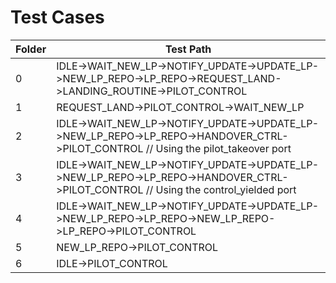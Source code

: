 Test Cases
=============================================================================================================================================================
| Folder | Test Path                                                                                                                         |
|--------|-----------------------------------------------------------------------------------------------------------------------------------|
| 0      | IDLE->WAIT_NEW_LP->NOTIFY_UPDATE->UPDATE_LP->NEW_LP_REPO->LP_REPO->REQUEST_LAND->LANDING_ROUTINE->PILOT_CONTROL                   |
| 1      | REQUEST_LAND->PILOT_CONTROL->WAIT_NEW_LP                                                                                          |
| 2      | IDLE->WAIT_NEW_LP->NOTIFY_UPDATE->UPDATE_LP->NEW_LP_REPO->LP_REPO->HANDOVER_CTRL->PILOT_CONTROL // Using the pilot_takeover port  |
| 3      | IDLE->WAIT_NEW_LP->NOTIFY_UPDATE->UPDATE_LP->NEW_LP_REPO->LP_REPO->HANDOVER_CTRL->PILOT_CONTROL // Using the control_yielded port |
| 4      | IDLE->WAIT_NEW_LP->NOTIFY_UPDATE->UPDATE_LP->NEW_LP_REPO->LP_REPO->NEW_LP_REPO->LP_REPO->PILOT_CONTROL                            |
| 5      | NEW_LP_REPO->PILOT_CONTROL                                                                                                        |
| 6      | IDLE->PILOT_CONTROL                                                                                                               |
